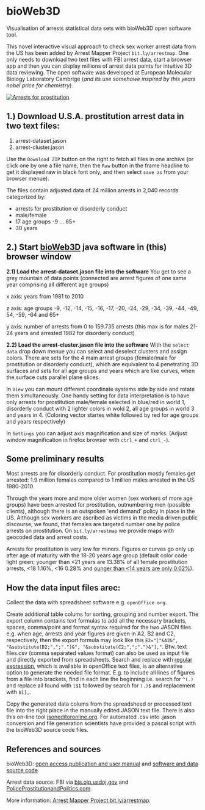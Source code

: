 bioWeb3D
========

Visualisation of arrests statistical data sets with bioWeb3D open software tool.

This novel interactive visual approach to check sex worker arrest data from the US has been added by Arrest Mapper Project `bit.ly/arrestmap`. One only needs to download two text files with FBI arrest data, start a browser app and then you can display millions of arrest data points for intuitive 3D data reviewing. The open software was developed at European Molecular Biology Laboratory Cambrige (_and its use somehowe inspired by this years nobel price for chemistry_).



[![Arrests for prostitution](http://farm3.staticflickr.com/2879/10194975484_08b5e6b7e4_c.jpg "screen shot")](http://www.bit.ly/arrestmap)

## 1.) Download U.S.A. prostitution arrest data in two text files:
1. arrest-dataset.jason
2. arrest-cluster.jason

Use the `Download ZIP` button on the right to fetch all files in one archive (or click one by one a file name, then the `Raw` button in the frame headline to get it displayed raw in black font only, and then select `save as` from your browser menue). 

The files contain adjusted data of 24 million arrests in 2,040 records categorized by:
- arrests for prostitution or disorderly conduct
- male/female
- 17 age groups -9 ... 65+
- 30 years

## 2.) Start [bioWeb3D](http://www.ebi.ac.uk/~jbpettit/bioWeb3D/) java software in (this) browser window

**2.1) Load the arrest-dataset.jason file into the software** You get to see a grey mountain of data points (connected are arrest figures of one same year comprising all different age groups)

x axis: years from 1981 to 2010

z axis: age groups -9, -12, -14, -15, -16, -17, -20, -24, -29, -34, -39, -44, -49, 54, -59, -64 and 65+

y axis: number of arrests from 0 to 159.735 arrests (this max is for males 21-24 years and arrested 1982 for disorderly conduct)

**2.2) Load the arrest-cluster.jason file into the software** With the `select data` drop down menue you can select and deselect clusters and assign colors. There are sets for the 4 main arrest groups (female/male for prostitution or disorderly conduct), which are equivalent to 4 penetrating 3D surfaces and sets for all age groups and years which are like curves, when the surface cuts parallel plane slices. 

In `View` you can mount different coordinate systems side by side and rotate them simultaneously. One handy setting for data interpretation is to have only arrests for prostitution male/female selected in blue/red in world 1, disorderly conduct with 2 lighter colors in wold 2, all age groups in world 3 and years in 4. (Coloring vector startes white followed by red for age groups and years respectively) 

In `Settings` you can adjust axis magnification and size of marks. (Adjust window magnification in firefox browser with `ctrl_+` and `ctrl_-`).

## Some preliminary results

Most arrests are for disorderly conduct. For prostitution mostly females get arrested: 1.9 million females compared to 1 million males arrested in the US 1980-2010.

Through the years more and more older women (sex workers of more age groups) have been arrested for prostitution, outnumbering men (possible clients), although there is an outspoken 'end demand' policy in place in the US. Although sex workers are ascribed as victims in the media driven public discourse, we found, that females are targeted number one by police arrests on prostitution. On `bit.ly/arrestmap` we provide maps with geocoded data and arrest costs.

Arrests for prostitution is very low for minors. Figures or curves go only up after age of maturity with the 18-20 years age group (default color code light green; younger than <21 years are 13.38% of all female prostitution arrests, <18 1.16%, <16 0.28% and [ounger than <14 years are only 0.02%](http://bit.ly/19xHowd)).

## How the data input files arec:

Collect the data with spreadsheet software e.g. `openOffice.org`.

Create additional table colums for sorting, grouping and number export. The export column contains text formulas to add all the necessary brackets, spaces, comma/point and format syntax required for the two JASON files e.g. when age, arrests and year figures are given in A2, B2 and C2, respectively, then the export formula may look like this `E2="["&A2&", "&substitute(B2;",";".")&", "&substitute(C2;",";".")&"],"`.
Btw. text files.csv (comma separated values format) can also be used as input file and directly exported from spreadsheets. Search and replace with [regular expression](http://wiki.openoffice.org/wiki/Documentation/How_Tos/Regular_Expressions_in_Writer), which is available in openOffice text files, is an alternative option to generate the needed file format. E.g. to include all lines of figures from a file into brackets, find in each line the beginning i.e. search for `^(.)` and replace all found with `[$1` followed by search for `(.)$` and replacement with `$1],`.

Copy the generated data colums from the spreadsheed or processed text file into the right place in the manually edited JASON text file. There is also this on-line tool [jsoneditoronline.org](http://www.jsoneditoronline.org). For automated .csv into .jason conversion and file generation scientists have provided a pascal script with the bioWeb3D source code files.

## References and sources

bioWeb3D: [open access publication and user manual](http://www.ncbi.nlm.nih.gov/pubmed/23758781) and [software and data source code](https://github.com/jbogp/bioWeb3D).

Arrest data source: FBI via [bjs.ojp.usdoj.gov](http://www.bjs.ojp.usdoj.gov/index.cfm?ty=datool) and [PoliceProstitutionandPolitics.com](http://www.PoliceProstitutionandPolitics.com).

More information: [Arrest Mapper Project bit.ly/arrestmap](http://www.bit.ly/arrestmap).
